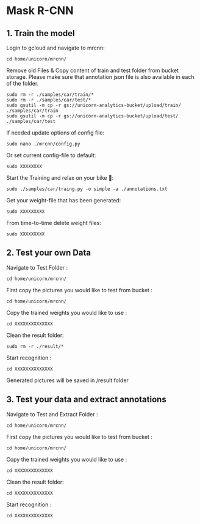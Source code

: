 # Mask R-CNN

## 1. Train the model

Login to gcloud and navigate to mrcnn:
```
cd home/unicorn/mrcnn/
```
Remove old Files & Copy content of train and test folder from bucket storage.
Please make sure that annotation json file is also available in each of the folder. 
```
sudo rm -r ./samples/car/train/*
sudo rm -r ./samples/car/test/* 
sudo gsutil -m cp -r gs://unicorn-analytics-bucket/upload/train/ ./samples/car/train
sudo gsutil -m cp -r gs://unicorn-analytics-bucket/upload/test/ ./samples/car/test
```

If needed update options of config file:
```
sudo nano ./mrcnn/config.py
```

Or set current config-file to default: 
```
sudo XXXXXXXX
```
Start the Training and relax on your bike :mountain_bicyclist:: 
```
sudo ./samples/car/traing.py -o simple -a ./annotations.txt
```
Get your weight-file that has been generated: 
```
sudo XXXXXXXXX
```
From time-to-time delete weight files: 
```
sudo XXXXXXXXX
```

## 2. Test your own Data

Navigate to Test Folder :
```
cd home/unicorn/mrcnn/
```
First copy the pictures you would like to test from bucket :
```
cd home/unicorn/mrcnn/
```
Copy the trained weights you would like to use :
```
cd XXXXXXXXXXXXXX
```
Clean the result folder:
```
sudo rm -r ./result/*
```
Start recognition :
```
cd XXXXXXXXXXXXXX
```
Generated pictures will be saved in /result folder

## 3. Test your data and extract annotations

Navigate to Test and Extract Folder :
```
cd home/unicorn/mrcnn/
```
First copy the pictures you would like to test from bucket :
```
cd home/unicorn/mrcnn/
```
Copy the trained weights you would like to use :
```
cd XXXXXXXXXXXXXX
```
Clean the result folder:
```
cd XXXXXXXXXXXXXX
```
Start recognition :
```
cd XXXXXXXXXXXXXX
```
